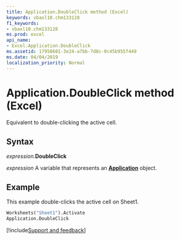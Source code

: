 ```yaml
---
title: Application.DoubleClick method (Excel)
keywords: vbaxl10.chm133128
f1_keywords:
- vbaxl10.chm133128
ms.prod: excel
api_name:
- Excel.Application.DoubleClick
ms.assetid: 17958601-3e24-a7bb-7d8c-0c45b955f449
ms.date: 04/04/2019
localization_priority: Normal
---
```



# Application.DoubleClick method (Excel)

Equivalent to double-clicking the active cell.


## Syntax

_expression_.**DoubleClick**

_expression_ A variable that represents an **[Application](Excel.Application(object).md)** object.


## Example

This example double-clicks the active cell on Sheet1.

```vb
Worksheets("Sheet1").Activate 
Application.DoubleClick
```




[!include[Support and feedback](~/includes/feedback-boilerplate.md)]
